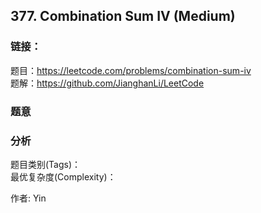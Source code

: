 ## 377. Combination Sum IV (Medium)

### **链接**：
题目：https://leetcode.com/problems/combination-sum-iv  
题解：https://github.com/JianghanLi/LeetCode

### **题意**



### **分析**  
题目类别(Tags)：  
最优复杂度(Complexity)：  



作者: Yin
